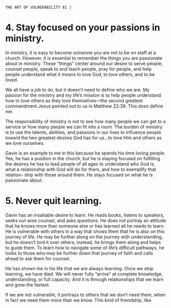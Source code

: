 ```
THE ART OF VULNERABILITY 81 |
```
# 4. Stay focused on your passions in ministry.

In ministry, it is easy to become someone you are not to be on staff at
a church. However, it is essential to remember the things you are passionate
about in ministry. These “things” center around our desire to serve people,
counsel people, speak to and teach people, pray for people, and help people
understand what it means to love God, to love others, and to be loved.

We all have a job to do, but it doesn’t need to define who we are. My
passion for the ministry and my life’s mission is to help people understand how
to love others as they love themselves—the second greatest commandment
Jesus pointed out to us in Matthew 22:39. This _does_ define me.

The responsibility of ministry is not to see how many people we can get to
a service or how many people we can fit into a room. The burden of ministry is
to use the talents, abilities, and passions in our lives to influence people toward
the two greatest desires God has for us...to love Him and others as we love
ourselves.

Gavin is an example to me in this because he spends his time loving people.
Yes, he has a position in the church, but he is staying focused on fulfilling the
desires he has to lead people of all ages to understand who God is, what a
relationship with God will do for them, and how to exemplify that relation-
ship with those around them. He stays focused on what he is passionate about.

# 5. Never quit learning.

Gavin has an insatiable desire to learn. He reads books, listens to speakers,
seeks out wise counsel, and asks questions. He does not portray an attitude
that he knows more than someone else or has learned all he needs to learn.
He is vulnerable with others in a way that shows them that he is also on this
journey of life. He may be further along on the journey with understanding,
but he doesn’t lord it over others; instead, he brings them along and helps to
guide them. To learn how to navigate some of life’s difficult pathways, he looks
to those who may be further down that journey of faith and calls ahead to ask
them for counsel.

He has shown me in his life that we are always learning. Once we stop
learning, we have died. We will never fully “arrive” at complete knowledge,
understanding, or full capacity. And it is through relationships that we learn
and grow the fastest.

If we are not vulnerable, it portrays to others that we don’t need them,
when in fact we need them more than we know. This kind of friendship, like

